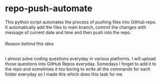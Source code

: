 # repo-push-automate
This python script automates the process of pushing files into GitHub repo. It automatically add the files to main branch, commit the changes with message of current date and time and then push into the repo. 

###### Reason behind this idea
I almost solve coding questions everyday in various platforms. I will upload those questions into GitHub Repos everyday. Somedays I forget to add it to the repo and sometimes it too boring to write all the commands for each folder everyday so I made this which does this task for me
